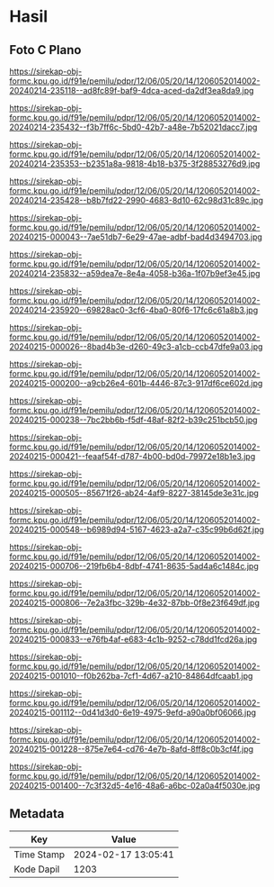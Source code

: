 # Hasil

## Foto C Plano

https://sirekap-obj-formc.kpu.go.id/f91e/pemilu/pdpr/12/06/05/20/14/1206052014002-20240214-235118--ad8fc89f-baf9-4dca-aced-da2df3ea8da9.jpg

https://sirekap-obj-formc.kpu.go.id/f91e/pemilu/pdpr/12/06/05/20/14/1206052014002-20240214-235432--f3b7ff6c-5bd0-42b7-a48e-7b52021dacc7.jpg

https://sirekap-obj-formc.kpu.go.id/f91e/pemilu/pdpr/12/06/05/20/14/1206052014002-20240214-235353--b2351a8a-9818-4b18-b375-3f28853276d9.jpg

https://sirekap-obj-formc.kpu.go.id/f91e/pemilu/pdpr/12/06/05/20/14/1206052014002-20240214-235428--b8b7fd22-2990-4683-8d10-62c98d31c89c.jpg

https://sirekap-obj-formc.kpu.go.id/f91e/pemilu/pdpr/12/06/05/20/14/1206052014002-20240215-000043--7ae51db7-6e29-47ae-adbf-bad4d3494703.jpg

https://sirekap-obj-formc.kpu.go.id/f91e/pemilu/pdpr/12/06/05/20/14/1206052014002-20240214-235832--a59dea7e-8e4a-4058-b36a-1f07b9ef3e45.jpg

https://sirekap-obj-formc.kpu.go.id/f91e/pemilu/pdpr/12/06/05/20/14/1206052014002-20240214-235920--69828ac0-3cf6-4ba0-80f6-17fc6c61a8b3.jpg

https://sirekap-obj-formc.kpu.go.id/f91e/pemilu/pdpr/12/06/05/20/14/1206052014002-20240215-000026--8bad4b3e-d260-49c3-a1cb-ccb47dfe9a03.jpg

https://sirekap-obj-formc.kpu.go.id/f91e/pemilu/pdpr/12/06/05/20/14/1206052014002-20240215-000200--a9cb26e4-601b-4446-87c3-917df6ce602d.jpg

https://sirekap-obj-formc.kpu.go.id/f91e/pemilu/pdpr/12/06/05/20/14/1206052014002-20240215-000238--7bc2bb6b-f5df-48af-82f2-b39c251bcb50.jpg

https://sirekap-obj-formc.kpu.go.id/f91e/pemilu/pdpr/12/06/05/20/14/1206052014002-20240215-000421--feaaf54f-d787-4b00-bd0d-79972e18b1e3.jpg

https://sirekap-obj-formc.kpu.go.id/f91e/pemilu/pdpr/12/06/05/20/14/1206052014002-20240215-000505--85671f26-ab24-4af9-8227-38145de3e31c.jpg

https://sirekap-obj-formc.kpu.go.id/f91e/pemilu/pdpr/12/06/05/20/14/1206052014002-20240215-000548--b6989d94-5167-4623-a2a7-c35c99b6d62f.jpg

https://sirekap-obj-formc.kpu.go.id/f91e/pemilu/pdpr/12/06/05/20/14/1206052014002-20240215-000706--219fb6b4-8dbf-4741-8635-5ad4a6c1484c.jpg

https://sirekap-obj-formc.kpu.go.id/f91e/pemilu/pdpr/12/06/05/20/14/1206052014002-20240215-000806--7e2a3fbc-329b-4e32-87bb-0f8e23f649df.jpg

https://sirekap-obj-formc.kpu.go.id/f91e/pemilu/pdpr/12/06/05/20/14/1206052014002-20240215-000833--e76fb4af-e683-4c1b-9252-c78dd1fcd26a.jpg

https://sirekap-obj-formc.kpu.go.id/f91e/pemilu/pdpr/12/06/05/20/14/1206052014002-20240215-001010--f0b262ba-7cf1-4d67-a210-84864dfcaab1.jpg

https://sirekap-obj-formc.kpu.go.id/f91e/pemilu/pdpr/12/06/05/20/14/1206052014002-20240215-001112--0d41d3d0-6e19-4975-9efd-a90a0bf06066.jpg

https://sirekap-obj-formc.kpu.go.id/f91e/pemilu/pdpr/12/06/05/20/14/1206052014002-20240215-001228--875e7e64-cd76-4e7b-8afd-8ff8c0b3cf4f.jpg

https://sirekap-obj-formc.kpu.go.id/f91e/pemilu/pdpr/12/06/05/20/14/1206052014002-20240215-001400--7c3f32d5-4e16-48a6-a6bc-02a0a4f5030e.jpg


## Metadata

| Key        | Value               |
| ---------- | ------------------- |
| Time Stamp | 2024-02-17 13:05:41 |
| Kode Dapil | 1203                |



